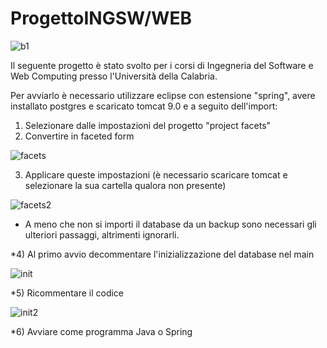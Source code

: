 # ProgettoINGSW/WEB
![b1](https://user-images.githubusercontent.com/78265579/151965605-583c8a89-fc9d-43cd-9f4b-735b6db61806.png)



Il seguente progetto è stato svolto per i corsi di Ingegneria del Software e Web Computing presso l'Università della Calabria.

Per avviarlo è necessario utilizzare eclipse con estensione "spring", avere installato postgres e scaricato tomcat 9.0 e a seguito dell'import:

1) Selezionare dalle impostazioni del progetto "project facets"
2) Convertire in faceted form

![facets](https://user-images.githubusercontent.com/78265579/151966184-e478b92a-bb4d-408d-9bb1-de7e042ef0ce.png)

3) Applicare queste impostazioni (è necessario scaricare tomcat e selezionare la sua cartella qualora non presente)

![facets2](https://user-images.githubusercontent.com/78265579/151966287-8c7b1370-cd41-4974-94dc-9a4ec01fa2d7.png)

* A meno che non si importi il database da un backup sono necessari gli ulteriori passaggi, altrimenti ignorarli.

*4) Al primo avvio decommentare l'inizializzazione del database nel main
 
![init](https://user-images.githubusercontent.com/78265579/151967264-919ab3a0-d05f-43dd-bd3f-db3269253949.png)

*5) Ricommentare il codice 

![init2](https://user-images.githubusercontent.com/78265579/151967174-a05cc7fd-ed40-410b-8cd8-0dfc4f31b9c5.png)

*6) Avviare come programma Java o Spring
